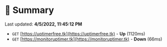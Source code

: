 # 📖 Summary
Last updated: **4/5/2022, 11:45:12 PM**

- `GET` [https://uptimerfree.tk](https://uptimerfree.tk) - **Up** (1120ms)
- `GET` [https://monitoruptimer.tk](https://monitoruptimer.tk) - **Down** (66ms)
